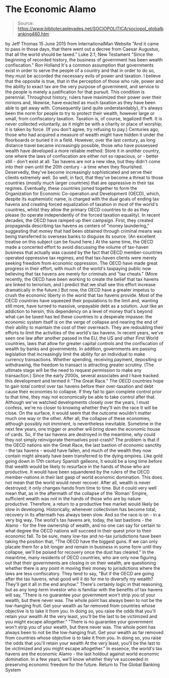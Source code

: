 # The Economic Alamo

> Source: https://www.bibliotecapleyades.net/SOCIOPOLITICA/sociopol_globalbanking460.htm

by Jeff Thomas 15 June 2015
from InternationalMan Website
"And it came to pass in those days,
that there went out a decree from Caesar Augustus,
that all the world should be taxed."
Luke 2:1, New Testament
"Since the beginning of recorded history,
the business of government has been wealth confiscation."
Ron Holland
It's a common assumption that governments exist in order to serve the people of a country and that in order to do so, they must be accorded the necessary evils of power and taxation.
I believe that the opposite is true, that in the perception of those who rule, power and the ability to exact tax are the very purpose of government, and service to the people is merely a justification for that pursuit.
This condition is perennial.
Throughout history, rulers have maximized their power over their minions and, likewise, have exacted as much taxation as they have been able to get away with. Consequently (and quite understandably), it's always been the norm for people to try to protect their wealth, however large or small, from confiscatory taxation.
Taxation is, of course, legalized theft.
It is never collected voluntarily, as it might be with a charity or place of worship; it is taken by force. (If you don't agree, try refusing to pay.)
Centuries ago, those who had acquired a measure of wealth might have hidden it under the floorboards or buried it in a field.
However, over the last century, as long distance travel became increasingly possible, those who have possessed wealth have developed a more reliable method:
Store it in another country, one where the laws of confiscation are either not so rapacious, or - better still - don't exist at all.
Tax havens are not a new idea, but they didn't come into their own until the 20th century - a time when they flourished.
Deservedly, they've become increasingly sophisticated and serve their clients extremely well. So well, in fact, that they've become a threat to those countries (mostly much larger countries) that are oppressive in their tax regimes.
Eventually, these countries joined together to form the Organization for Economic Co-operation and Development (OECD), which, despite its euphemistic name, is charged with the dual goals of ending tax havens and creating forced equalization of taxation in most of the world's countries, whilst they allow the primary OECD countries to do as they please (to operate independently of the forced taxation equality).
In recent decades, the OECD have ramped up their campaign.
First, they created propaganda describing tax havens as centers of "money laundering," suggesting that money that had been obtained through criminal means was being transferred to overseas banks to disguise its source. (An excellent treatise on this subject can be found here.)
At the same time, the OECD made a concerted effort to avoid discussing the volume of tax-haven business that actually was caused by the fact that OECD member-countries operated oppressive tax regimes, and that tax-haven clients were merely seeking freedom from economic oppression.
The OECD have made great progress in their effort, with much of the world's taxpaying public now believing that tax havens are merely for criminals and "tax cheats."
(More recently, the OECD have been working to create the belief that tax havens are linked to terrorism, and I predict that we shall see this effort increase dramatically in the future.)
But now, the OECD have a greater impetus to crush the economic liberty in the world that tax havens provide. Most of the OECD countries have squeezed their populations to the limit and, wanting still more, have turned to massive, unpayable debt as a solution.
Just like an addiction to heroin, this dependency on a level of money that's beyond what can be taxed has led these countries to a desperate impasse:
the economic system itself is on the verge of collapse and nearing the end of their ability to maintain the cost of their overreach.
They are redoubling their efforts to limit the activities of the world's tax havens.
In recent years, we've seen one law after another passed in the EU, the US and other First World countries, laws that allow for greater capital controls and the confiscation of wealth by banks and governments.
In addition, governments are passing legislation that increasingly limit the ability for an individual to make currency transactions.
Whether spending, receiving payment, depositing or withdrawing, the freedom to transact is attracting greater scrutiny. (The ultimate stage will be the need to request permission to make any transaction.)
Since the early 2000s, several associates and I have tracked this development and termed it "The Great Race." The OECD countries hope to gain total control over tax havens before their over-taxation and debt cause their economies to collapse.
If they fail to gain complete control prior to that time, they may not economically be able to take control after that. Although we've watched developments closely over the years, I must confess, we're no closer to knowing whether they'll win the race It will be close.
On the surface, it would seem that the outcome wouldn't matter much one way or the other. After all, the collapse of these economies, although possibly not imminent, is nevertheless inevitable. Sometime in the next few years, one trigger or another will bring down the economic house of cards.
So, if the tax havens are destroyed in the meantime, why could they not simply reinvigorate themselves post-crash?
The problem is that if the OECD nations win the Great Race, the last bastion of economic sanctity - the tax havens - would have fallen, and much of the wealth they now contain might already have been transferred to the dying empires.
Like gold going down in 17th century Spanish galleons, it would be a long time before that wealth would be likely to resurface in the hands of those who are productive. It would have been squandered by the rulers of the OECD member-nations in their last gasp of world economic domination.
This does not mean that the world would never recover. After all, wealth is never destroyed; it only changes hands from time to time.
But it could very well mean that, as in the aftermath of the collapse of the 'Roman' Empire, sufficient wealth was not in the hands of those who are by nature productive. Therefore, a return to a productive free market would likely be slow in developing.
Historically, whenever collectivism has become total, recovery in its aftermath has always been slow.
And so the race is on - in a very big way. The world's tax havens are, today, the last bastions - the Alamo - for the free ownership of wealth, and no one can say for certain to what degree the OECD nations will succeed in their quest prior to their economic fall.
To be sure, many low-tax and no-tax jurisdictions have been taking the position that,
"The OECD have the biggest guns. If we can only placate them for a bit longer and remain in business in some form until they collapse, we'll be poised for recovery once the dust has cleared."
In the meantime, many residents of OECD countries, who are only now figuring out that their governments are closing in on their wealth, are questioning whether there is any point in moving their money to jurisdictions where the laws are less confiscatory.
They tend to say,
"But if the OECD are going after the tax havens, what good will it do for me to diversify my wealth? They'll get it all in the end anyhow."
There's certainly logic in that reasoning, but as any long-term investor who is familiar with the benefits of tax havens will say,
"There is no guarantee your government won't strip you of your wealth, but there never was. The whole point has always been to not be the low-hanging fruit. Get your wealth as far removed from countries whose objective is to take it from you. In doing so, you raise the odds that you'll retain your wealth At the very least, you'll be the last to be victimized and you might escape altogether."
"There is no guarantee your government won't strip you of your wealth, but there never was.
The whole point has always been to not be the low-hanging fruit. Get your wealth as far removed from countries whose objective is to take it from you. In doing so, you raise the odds that you'll retain your wealth
At the very least, you'll be the last to be victimized and you might escape altogether."
In essence, the world's tax havens are the economic Alamo - the last holdout against world economic domination.
In a few years, we'll know whether they've succeeded in preserving economic freedom for the future.
Return to The Global Banking System
